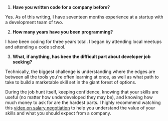 1. **Have you written code for a company before?**

  Yes. As of this writing, I have seventeen months experience at a startup with a development team of two.

2. **How many years have you been programming?**

  I have been coding for three years total. I began by attending local meetups and attending a code school.

3. **What, if anything, has been the difficult part about developer job seeking?**

  Technically, the biggest challenge is understanding where the edges are between all the tools you're often learning at once, as well as what path to take to build a marketable skill set in the giant forest of options.

  During the job hunt itself, keeping confidence, knowing that your skills are useful (no matter how underdeveloped they may be), and knowing how much money to ask for are the hardest parts. I highly recommend watching this [video on salary negotiation](https://www.youtube.com/watch?v=asq3pI9bJFY) to help you understand the value of your skills and what you should expect from a company.
